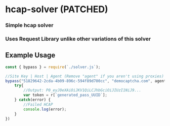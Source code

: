 # hcap-solver (PATCHED)
### Simple hcap solver
### Uses Request Library unlike other variations of this solver
## Example Usage

```js
const { bypass } = require(`./solver.js`);

//Site Key | Host | Agent (Remove "agent" if you aren't using proxies)
bypass("51829642-2cda-4b09-896c-594f89d700cc", "democaptcha.com", agent).then(r => {
    try{
        //Output: P0_eyJ0eXAiOiJKV1QiLCJhbGciOiJIUzI1NiJ9...
        var token = r[`generated_pass_UUID`];
    } catch(error) {
        //Failed HCAP
        console.log(error);
    }
})
``` 

